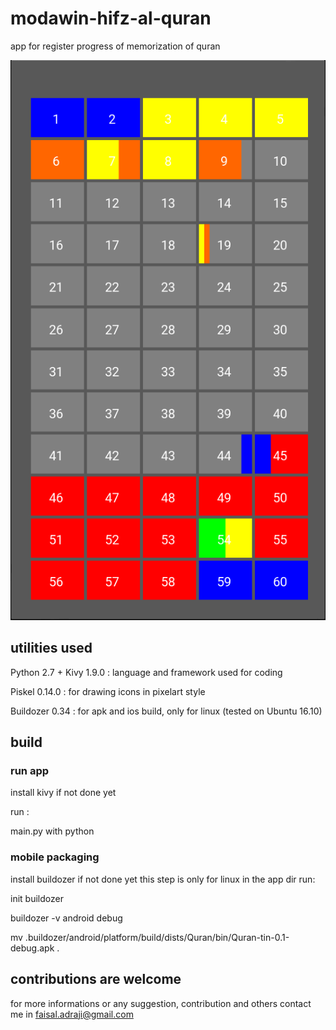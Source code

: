 # modawin-hifz-al-quran
app for register progress of memorization of quran


![demo](demo.png)


## utilities used

Python 2.7 + Kivy 1.9.0 : language and framework used for coding

Piskel 0.14.0 : for drawing icons in pixelart style

Buildozer 0.34 : for apk and ios build, only for linux (tested on Ubuntu 16.10)

## build

### run app

install kivy if not done yet

run :

main.py with python

### mobile packaging

install buildozer if not done yet
this step is only for linux
in the app dir run:

init buildozer

buildozer -v android debug

mv .buildozer/android/platform/build/dists/Quran/bin/Quran-tin-0.1-debug.apk .

## contributions are welcome

for more informations or any suggestion, contribution and others contact me in faisal.adraji@gmail.com
